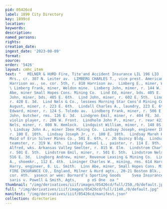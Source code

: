 ```yaml
---
pid: 05426cd
label: 1899 City Directory
key: 1899cd
location: 
keywords: 
description: 
named_persons: 
rights: 
creation_date: 
ingest_date: '2023-08-09'
format: 
source: 
order: '5426'
layout: cmhc_item
text: "   MILNER & HURD Fire, Tite'and Accident Insurance LIL 196 LIO  Lilly Margaret
  Mrs., cr. 307 N. Leiter av.  LIMBERG CHARLES T., vice prest. American National Bank,
  Harrison av., se. cor. 5th, r. 810 Harrison av.  Limberg E., miner, Weldon mine.
  \ Limberg Frank, miner, Weldon mine.  Limberg John, miner, r. 144 W. 7th.  Lind
  Abe, miner Small Hopes Cons. Mining Co.  Lind Ed, miner, bds. 405 E. 6th.  Lind
  John, miner, bds. 405 E. 6th.  Lind John, miner, r. 602 E. 5th.  Lind Nels, miner,
  r. 428 E. 3d.  Lind Nels & Co., lessees Morning Star Cons’d Mining Co.  Lindall
  August, miner, r. 223 E. 6th.  Lindall Charles A., laundry, 223 E. 6th.  Lindberg
  Edward, miner, r. 124 S. Toledo av.  Lindberg Frank, miner, r. 506 E. 2d.  Linder
  John, butcher, rms. 126 E. 3d.  Lindgren Emil, miner, r. 404 FE. 3d.  Lindgren John,
  violin player, r. 206 W. Front.  Lindholm John P., miner, r. rear 423 E. 2d.  Lindquist
  Nels, miner, r. 808 N. Hemlock.  Lindquist William, miner, r. 148 8S. Toledo av.
  \ Lindsay John A., miner Ibex Mining Co.  Lindsay Joseph, engineer Ibex Mining Co.,
  r. 100 E. 10th.  Lindsay Joseph Jr., r. 100 E. 10th.  Lindsay Mareh H., weighmaster
  Maid of Erin Silver Mines Co., 501 E. 6th, r. 26 Quincy Bldg.  Lindsay Peter J.,
  teamster, r. 319 W. 6th.  Lindsey Samuel L., painter, r. 114 E. 9th.  Lindstrom
  Alfred, wks. Arkansas Valley Smelter, r. 815 W. Elm.  Lindstrom Charles, miner,
  r. 501 E. 5th.  Lindstrom Emil, miner, r. 501 E. 5th.  Lindstrom Nels, miner, r.
  516 E. 3d.  Lingborg Andrew, miner, Revenue Leasing & Mining Co.  Lingscheid Michael
  A., shoemkr., 112 E. 4th.  Lininger Charles W., mining, rms. 614 Harrison av.  Linley
  Harry, engineer, 8. LL. Smith.  Linn Abe, miner, Small Hopes Cons. Mining Co.  LION
  FIRE INSURANCE CO., England, Milner & Hurd agts., 20-21 Boston Blk., Harrison av.
  cor. 4th.  yasecn ar wee: Barnard’s Sporting Goods     Svea Insurance Co, Sweden
  saris v. Powell & Smith, Agts,     p oS One  oa "
thumbnail: "/img/derivatives/iiif/images/05426cd/full/250,/0/default.jpg"
full: "/img/derivatives/iiif/images/05426cd/full/1140,/0/default.jpg"
manifest: "/img/derivatives/iiif/05426cd/manifest.json"
collection: directories
---
```

